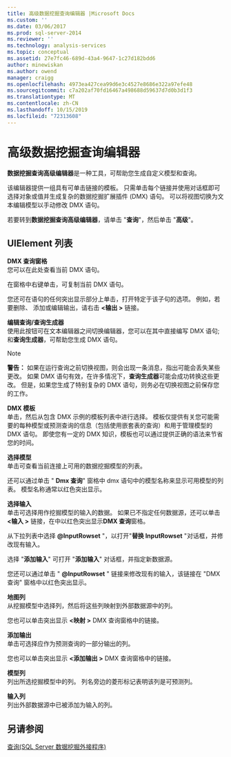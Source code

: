 ```yaml
---
title: 高级数据挖掘查询编辑器 |Microsoft Docs
ms.custom: ''
ms.date: 03/06/2017
ms.prod: sql-server-2014
ms.reviewer: ''
ms.technology: analysis-services
ms.topic: conceptual
ms.assetid: 27e7fc46-689d-43a4-9647-1c27d182bdd6
author: minewiskan
ms.author: owend
manager: craigg
ms.openlocfilehash: 4973ea427cea99d6e3c4527e8686e322a97efe48
ms.sourcegitcommit: c7a202af70fd16467a498688d59637d7d0b3d1f3
ms.translationtype: MT
ms.contentlocale: zh-CN
ms.lasthandoff: 10/15/2019
ms.locfileid: "72313608"
---
```

# <a name="advanced-data-mining-query-editor"></a>高级数据挖掘查询编辑器
  **数据挖掘查询高级编辑器**是一种工具，可帮助您生成自定义模型和查询。  
  
 该编辑器提供一组具有可单击链接的模板。 只需单击每个链接并使用对话框即可选择对象或值并生成复杂的数据挖掘扩展插件 (DMX) 语句。 可以将视图切换为文本编辑模型以手动修改 DMX 语句。  
  
 若要转到**数据挖掘查询高级编辑器**，请单击 "**查询**"，然后单击 "**高级**"。  
  
## <a name="uielement-list"></a>UIElement 列表  
 **DMX 查询窗格**  
 您可以在此处查看当前 DMX 语句。  
  
 在窗格中右键单击，可复制当前 DMX 语句。  
  
 您还可在语句的任何突出显示部分上单击，打开特定于该子句的选项。 例如，若要删除、 添加或编辑输出，请右击 **\<输出 >** 链接。  
  
 **编辑查询/查询生成器**  
 使用此按钮可在文本编辑器之间切换编辑器，您可以在其中直接编写 DMX 语句;和**查询生成器**，可帮助您生成 DMX 语句。  
  
> [!NOTE]  
>  **警告：** 如果在运行查询之前切换视图，则会出现一条消息，指出可能会丢失某些更改。 如果 DMX 语句有效，在许多情况下，**查询生成器**可能会成功转换这些更改。 但是，如果您生成了特别复杂的 DMX 语句，则务必在切换视图之前保存您的工作。  
  
 **DMX 模板**  
 单击，然后从包含 DMX 示例的模板列表中进行选择。 模板仅提供有关您可能需要的每种模型或预测查询的信息（包括使用嵌套表的查询）和用于管理模型的 DMX 语句。 即使您有一定的 DMX 知识，模板也可以通过提供正确的语法来节省您的时间。  
  
 **选择模型**  
 单击可查看当前连接上可用的数据挖掘模型的列表。  
  
 还可以通过单击 " **Dmx 查询**" 窗格中 dmx 语句中的模型名称来显示可用模型的列表。 模型名称通常以红色突出显示。  
  
 **选择输入**  
 单击可选择用作挖掘模型的输入的数据。 如果已不指定任何数据源，还可以单击 **\<输入 >** 链接，在中以红色突出显示**DMX 查询**窗格。  
  
 从下拉列表中选择 **\@InputRowset** "，以打开"**替换 InputRowset** "对话框，并修改现有输入。  
  
 选择 "**添加输入**" 可打开 "**添加输入**" 对话框，并指定新数据源。  
  
 您还可以通过单击 " **\@InputRowset** " 链接来修改现有的输入，该链接在 "DMX 查询" 窗格中以红色突出显示。  
  
 **地图列**  
 从挖掘模型中选择列，然后将这些列映射到外部数据源中的列。  
  
 您也可以单击突出显示 **\<映射 >** DMX 查询窗格中的链接。  
  
 **添加输出**  
 单击可选择应作为预测查询的一部分输出的列。  
  
 您也可以单击突出显示 **\<添加输出 >** DMX 查询窗格中的链接。  
  
 **模型列**  
 列出所选挖掘模型中的列。 列名旁边的菱形标记表明该列是可预测列。  
  
 **输入列**  
 列出外部数据源中已被添加为输入的列。  
  
## <a name="see-also"></a>另请参阅  
 [查询&#40;SQL Server 数据挖掘外接程序&#41;](query-sql-server-data-mining-add-ins.md)  
  
  
